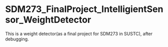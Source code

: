 # SDM273_FinalProject_IntelligientSensor_WeightDetector
This is a weight detector(as a final project for SDM273 in SUSTC), after debugging.
